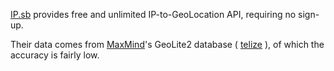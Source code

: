 [IP.sb](https://ip.sb/api/) provides free and unlimited IP-to-GeoLocation API, requiring no sign-up.

Their data comes from [MaxMind](https://www.maxmind.com/)'s GeoLite2 database ( [telize](https://github.com/fcambus/telize) ), of which the accuracy is fairly low.
